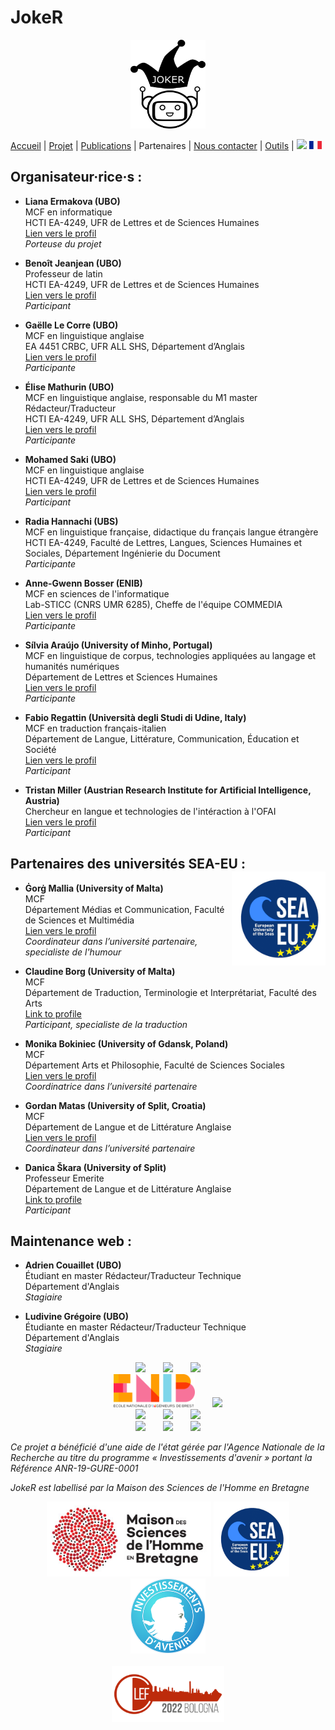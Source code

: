 # JokeR
<p align="center">
  <img src="../img/Joker.png" width="120" height="142">
</p>

[Accueil](index) | [Projet](projet) | [Publications](publications) | Partenaires | [Nous contacter](contact) | [Outils](outils) | [<img src="../img/drapeau EN.png" width="20">](https://gavinthomas.github.io/joker-ru/EN/index) [<img src="../img/drapeau FR.png" width="20">](https://gavinthomas.github.io/joker-ru/FR/index) 
<br>

## Organisateur·rice·s :
* **Liana Ermakova (UBO)**
<br>MCF en informatique
<br>HCTI EA-4249, UFR de Lettres et de Sciences Humaines
<br>[Lien vers le profil](https://www.univ-brest.fr/hcti/menu/Membres/Enseignants-chercheurs/Ermakova--Liana)
<br>*Porteuse du projet*

* **Benoît Jeanjean (UBO)**
<br>Professeur de latin
<br>HCTI EA-4249, UFR de Lettres et de Sciences Humaines
<br>[Lien vers le profil](https://www.univ-brest.fr/hcti/menu/Membres/Enseignants-chercheurs/Jeanjean__Benoit)
<br>*Participant*

* **Gaëlle Le Corre (UBO)**
<br>MCF en linguistique anglaise
<br>EA 4451 CRBC, UFR ALL SHS, Département d’Anglais
<br>[Lien vers le profil](https://www.univ-brest.fr/crbc/menu/Membres+du+laboratoire/Enseignants-chercheurs/Ga-lle-Le-Corre)
<br>*Participante*

* **Élise Mathurin (UBO)**
<br>MCF en linguistique anglaise, responsable du M1 master Rédacteur/Traducteur
<br>HCTI EA-4249, UFR ALL SHS, Département d’Anglais
<br>[Lien vers le profil](https://www.univ-brest.fr/hcti/menu/Membres/Enseignants-chercheurs/Mathurin--Elise)
<br>*Participante*

* **Mohamed Saki (UBO)**
<br>MCF en linguistique anglaise
<br>HCTI EA-4249, UFR de Lettres et de Sciences Humaines
<br>[Lien vers le profil](https://www.univ-brest.fr/hcti/menu/Membres/Enseignants-chercheurs/Saki--Mohamed)
<br>*Participant*

* **Radia Hannachi (UBS)**
<br>MCF en linguistique française, didactique du français langue étrangère
<br>HCTI EA-4249, Faculté de Lettres, Langues, Sciences Humaines et Sociales, Département Ingénierie du Document
<br>*Participante*

* **Anne-Gwenn Bosser (ENIB)**
<br>MCF en sciences de l'informatique
<br>Lab-STICC (CNRS UMR 6285), Cheffe de l'équipe COMMEDIA
<br>[Lien vers le profil](https://labsticc.fr/en/directory/bosser-anne-gwenn)
<br>*Participante*

* **Sílvia Araújo (University of Minho, Portugal)**
<br>MCF en linguistique de corpus, technologies appliquées au langage et humanités numériques
<br>Département de Lettres et Sciences Humaines
<br>[Lien vers le profil](http://cehum.ilch.uminho.pt/researchers/25)
<br>*Participante*

* **Fabio Regattin (Università degli Studi di Udine, Italy)**
<br>MCF en traduction français-italien
<br>Département de Langue, Littérature, Communication, Éducation et Société
<br>[Lien vers le profil](https://people.uniud.it/page/fabio.regattin)
<br>*Participant*

* **Tristan Miller (Austrian Research Institute for Artificial Intelligence, Austria)**
<br>Chercheur en langue et technologies de l'intéraction à l'OFAI
<br>[Lien vers le profil](https://logological.org/)
<br>*Participant*

## Partenaires des universités SEA-EU : <img align="right" width="150" height="150" src="../img/SEA-EU.png">
* **Ġorġ Mallia (University of Malta)**
<br>MCF
<br>Département Médias et Communication, Faculté de Sciences et Multimédia
<br>[Lien vers le profil](https://www.um.edu.mt/profile/gorgmallia)
<br>*Coordinateur dans l’université partenaire, specialiste de l'humour*

* **Claudine Borg (University of Malta)**
<br>MCF
<br>Département de Traduction, Terminologie et Interprétariat, Faculté des Arts
<br>[Link to profile](https://www.um.edu.mt/profile/claudineborg)
<br>*Participant, specialiste de la traduction*

* **Monika Bokiniec (University of Gdansk, Poland)**
<br>MCF
<br>Département Arts et Philosophie, Faculté de Sciences Sociales
<br>[Lien vers le profil](https://ug.edu.pl/pracownik/413/monika_bokiniec)
<br>*Coordinatrice dans l’université partenaire*

* **Gordan Matas (University of Split, Croatia)**
<br>MCF
<br>Département de Langue et de Littérature Anglaise
<br>[Lien vers le profil](https://www.ffst.unist.hr/gordan.matas)
<br>*Coordinateur dans l’université partenaire*

* **Danica Škara (University of Split)**
<br>Professeur Emerite
<br>Département de Langue et de Littérature Anglaise
<br>[Link to profile](https://www.researchgate.net/profile/Danica-Skara)
<br>*Participant*

## Maintenance web :
* **Adrien Couaillet (UBO)**
<br>Étudiant en master Rédacteur/Traducteur Technique
<br>Département d'Anglais
<br>*Stagiaire*

* **Ludivine Grégoire (UBO)**
<br>Étudiante en master Rédacteur/Traducteur Technique
<br>Département d'Anglais
<br>*Stagiaire*

<p align="center">
<img src="../img/UBO.png" width="150">  <img src="../img/UBS.png" width="150">  <img src="../img/CRBC.png" width="150">
<br><img src="../img/ENIB.png" width="130">  <img src="../img/Cehum.png" width="180">
<br><img src="../img/Università - Malta.png" width="200">  <img src="../img/University of Split.png" width="100">  <img src="../img/Università - UDINE.png" width="230">
<br><img src="../img/University of Gdansk.png" width="120">  <img src="../img/HCTI.png" width="80">  <img src="../img/OFAI.png" width="90">
</p>

<p>
<em>Ce projet a bénéficié d'une aide de l'état gérée par l'Agence Nationale de la Recherche au titre du programme « Investissements d'avenir » portant la Référence ANR-19-GURE-0001</em>
</p>
<p>
<em>JokeR est labellisé par la Maison des Sciences de l'Homme en Bretagne</em>
</p>
<div align="center">
  <a href="https://www.mshb.fr"><img src="../img/MSHB.jpg" height="120"></a>
  <a href="https://sea-eu.org/?lang=fr"><img src="../img/SEA-EU.png" height="120"></a>
  <a href="https://www.gouvernement.fr/le-programme-d-investissements-d-avenir"><img src="../img/Investissement avenir.jpeg" height="120"></a>
</div>
<br />
<div align="center">
  <a href="https://clef2022.clef-initiative.eu/index.php"><img src="../img/CLEF2022.png" height="90"></a> 
</div>
